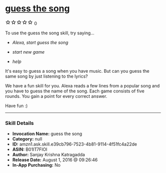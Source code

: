 # [guess the song](http://alexa.amazon.com/#skills/amzn1.ask.skill.e39cb796-7523-4b81-9114-4f51fc4a22de)
![0 stars](../../images/ic_star_border_black_18dp_1x.png)![0 stars](../../images/ic_star_border_black_18dp_1x.png)![0 stars](../../images/ic_star_border_black_18dp_1x.png)![0 stars](../../images/ic_star_border_black_18dp_1x.png)![0 stars](../../images/ic_star_border_black_18dp_1x.png) 0

To use the guess the song skill, try saying...

* *Alexa, start guess the song*

* *start new game*

* *help*

It's easy to guess a song when you have music. But can you guess the same song by just listening to the lyrics?

We have a fun skill for you. Alexa reads a few lines from a popular song and you have to guess the name of the song. Each game consists of five rounds. You gain a point for every correct answer.

Have fun :)

***

### Skill Details

* **Invocation Name:** guess the song
* **Category:** null
* **ID:** amzn1.ask.skill.e39cb796-7523-4b81-9114-4f51fc4a22de
* **ASIN:** B01IT7FIOI
* **Author:** Sanjay Krishna Katragadda
* **Release Date:** August 1, 2016 @ 09:26:46
* **In-App Purchasing:** No
